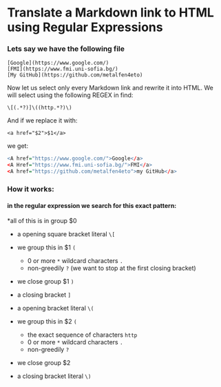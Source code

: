 # Translate a Markdown link to HTML using Regular Expressions

### Lets say we have the following file
```
[Google](https://www.google.com/)
[FMI](https://www.fmi.uni-sofia.bg/)
[My GitHub](https://github.com/metalfen4eto)
```
Now let us select only every Markdown link and rewrite it into HTML.
We will select using the following REGEX in find:
```regex
\[(.*?)]\((http.*?)\)
```
And if we replace it with:
```regex
<a href="$2">$1</a>
```
we get:
```r
<A href="https://www.google.com/">Google</a>
<A Href="https://www.fmi.uni-sofia.bg/">FMI</a>
<A href="https://github.com/metalfen4eto">my GitHub</a>
```

### How it works:
#### in the regular expression we search for this exact pattern:

*all of this is in group $0
- a opening square bracket literal ```\[```

- we group this in $1 ```(```
	- 0 or more ```*``` wildcard characters ```.``` 
	- non-greedily ```?``` (we want to stop at the first closing bracket)
- we close group $1 ```)```

- a closing bracket ```]```

- a opening bracket literal ```\(```

- we group this in $2 ```(```
	- the exact sequence of characters ```http```
	- 0 or more ```*``` wildcard characters ```.``` 
	- non-greedily ```?```
- we close group $2

- a closing bracket literal ```\)```
